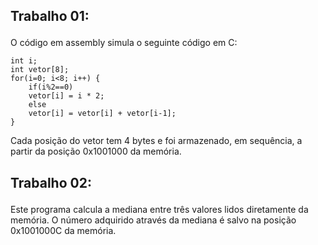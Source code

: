 
## Trabalho 01:<p>
O código em assembly simula o seguinte código em C:<p>

```
int i;
int vetor[8];
for(i=0; i<8; i++) {
    if(i%2==0)
    vetor[i] = i * 2;
    else
    vetor[i] = vetor[i] + vetor[i-1];   
}
```

Cada posição do vetor tem 4 bytes e foi armazenado, em sequência, a
partir da posição 0x1001000 da memória.

## Trabalho 02:<p>
Este programa calcula a mediana entre três valores lidos diretamente da memória. O número adquirido através da mediana é salvo na posição 0x1001000C da memória.